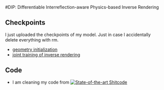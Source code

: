 #DIP: Differentiable Interreflection-aware Physics-based Inverse Rendering



## Checkpoints

I just uploaded the checkpoints of my model. Just in case I accidentally delete everything with rm.

* [geometry initialization](https://github.com/denghilbert/DIP/tree/main/checkpoints/geometry_initialization)
* [joint training of inverse rendering](https://github.com/denghilbert/DIP/tree/main/checkpoints/joint_train)



## Code

* I am cleaning my code from [![State-of-the-art Shitcode](https://img.shields.io/static/v1?label=State-of-the-art&message=Shitcode&color=7B5804)](https://github.com/trekhleb/state-of-the-art-shitcode)

